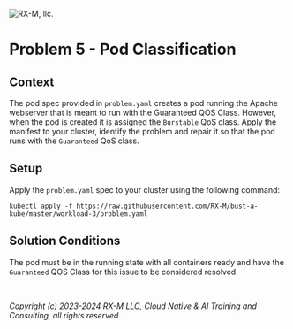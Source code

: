 ![RX-M, llc.](https://rx-m.com/rxm-cnc.svg)

# Problem 5 - Pod Classification


## Context

The pod spec provided in `problem.yaml` creates a pod running the Apache webserver that is meant to run with the
Guaranteed QOS Class. However, when the pod is created it is assigned the `Burstable` QoS class. Apply the manifest to
your cluster, identify the problem and repair it so that the pod runs with the `Guaranteed` QoS class.


## Setup

Apply the `problem.yaml` spec to your cluster using the following command:

```
kubectl apply -f https://raw.githubusercontent.com/RX-M/bust-a-kube/master/workload-3/problem.yaml
```


## Solution Conditions

The pod must be in the running state with all containers ready and have the `Guaranteed` QOS Class for this issue to be considered resolved.

<br>

_Copyright (c) 2023-2024 RX-M LLC, Cloud Native & AI Training and Consulting, all rights reserved_